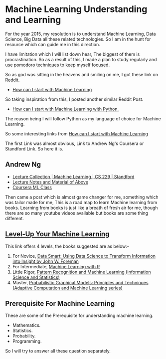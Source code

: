 # Machine Learning Understanding and Learning #

For the year 2015, my resolution is to understand Machine Learning, Data Science, Big Data all these related technologies. So I am in the hunt for resource which can guide me in this direction.

I have limitation which I will list down hear, The biggest of them is procrastination. So as a result of this, I made a plan to study regularly and use pomodoro techniques to keep myself focused. 

So as god was sitting in the heavens and smiling on me, I got these link on Reddit.

* [How can I start with Machine Learning ](http://www.reddit.com/r/MachineLearning/comments/2ntxgt/how_can_i_start_with_machine_learning/)

So taking inspiration from this, I posted another similar Reddit Post.

* [How can I start with Machine Learning with Python.](http://www.reddit.com/r/learnpython/comments/2nujc5/how_can_i_start_with_machine_learning_with_python/)

The reason being I will follow Python as my language of choice for Machine Learning.

So some interesting links from [How can I start with Machine Learning ](http://www.reddit.com/r/MachineLearning/comments/2ntxgt/how_can_i_start_with_machine_learning/)

The first Link was almost obvious, Link to Andrew Ng's Coursera or Standford Link. So here it is.

## Andrew Ng ##

* [Lecture Collection | Machine Learning | CS 229 | Standford ](https://www.youtube.com/playlist?list=PLA89DCFA6ADACE599)
* [Lecture Notes and Material of Above ](http://cs229.stanford.edu/materials.html)
* [Coursera ML Class](https://class.coursera.org/ml-007)



Then came a post which is almost game changer for me, something which was tailor made for me, This is a road map to learn Machine learning from books. Learning from books is just like a breath of fresh air for me, though there are so many youtube videos available but books are some thing different.

## [Level-Up Your Machine Learning ](http://www.metacademy.org/roadmaps/cjrd/level-up-your-ml) ##

This link offers 4 levels, the books suggested are as below:-

1. For Novice, [Data Smart: Using Data Science to Transform Information into Insight by John W. Foreman ](http://www.amazon.com/gp/product/111866146X/ref=as_li_qf_sp_asin_il_tl?ie=UTF8&camp=1789&creative=9325&creativeASIN=111866146X&linkCode=as2&tag=metacademy-20&linkId=FXCXLE6R5JAUQ3DR)
2. For Intermediate, [Machine Learning with R](http://www.amazon.com/gp/product/1782162143/ref=as_li_qf_sp_asin_il_tl?ie=UTF8&camp=1789&creative=9325&creativeASIN=1782162143&linkCode=as2&tag=metacademy-20&linkId=A7H4IRYIG6O64SD4)
3. Little Rigor, [Pattern Recognition and Machine Learning (Information Science and Statistics)](http://www.amazon.com/gp/product/0387310738/ref=as_li_qf_sp_asin_il_tl?ie=UTF8&camp=1789&creative=9325&creativeASIN=0387310738&linkCode=as2&tag=metacademy-20&linkId=RBNXLMWNVGBWAHJ5)
4. Master, [Probabilistic Graphical Models: Principles and Techniques (Adaptive Computation and Machine Learning series)](http://www.amazon.com/gp/product/0262013193/ref=as_li_qf_sp_asin_il_tl?ie=UTF8&camp=1789&creative=9325&creativeASIN=0262013193&linkCode=as2&tag=metacademy-20&linkId=7ASBQV6PFQBTBMNI)

## Prerequisite For Machine Learning ##

These are some of the Prerequisite for understanding machine learning.

* Mathematics.
* Statistics.
* Probability.
* Programming.

So I will try to answer all these question separately.

